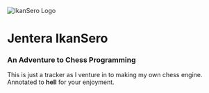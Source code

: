 ![IkanSero Logo](https://i.postimg.cc/vH2Bq7W0/ikansero.png)
# Jentera IkanSero
### An Adventure to Chess Programming
This is just a tracker as I venture in to making my own chess engine. Annotated to **hell** for your enjoyment.
